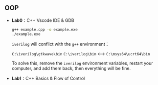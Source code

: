 ## OOP

- **Lab0**：C++ Vscode IDE & GDB
    ```bash
    g++ example.cpp -o example.exe
    ./example.exe
    ```
    `iverilog` will conflict with the `g++` environment：

    `C:\iverilog\gtkwave\bin` `C:\iverilog\bin` <--> `C:\msys64\ucrt64\bin`

    To solve this, remove the `iverilog` environment variables, restart your computer, and add them back, then everything will be fine.

- **Lab1**：C++ Basics & Flow of Control




